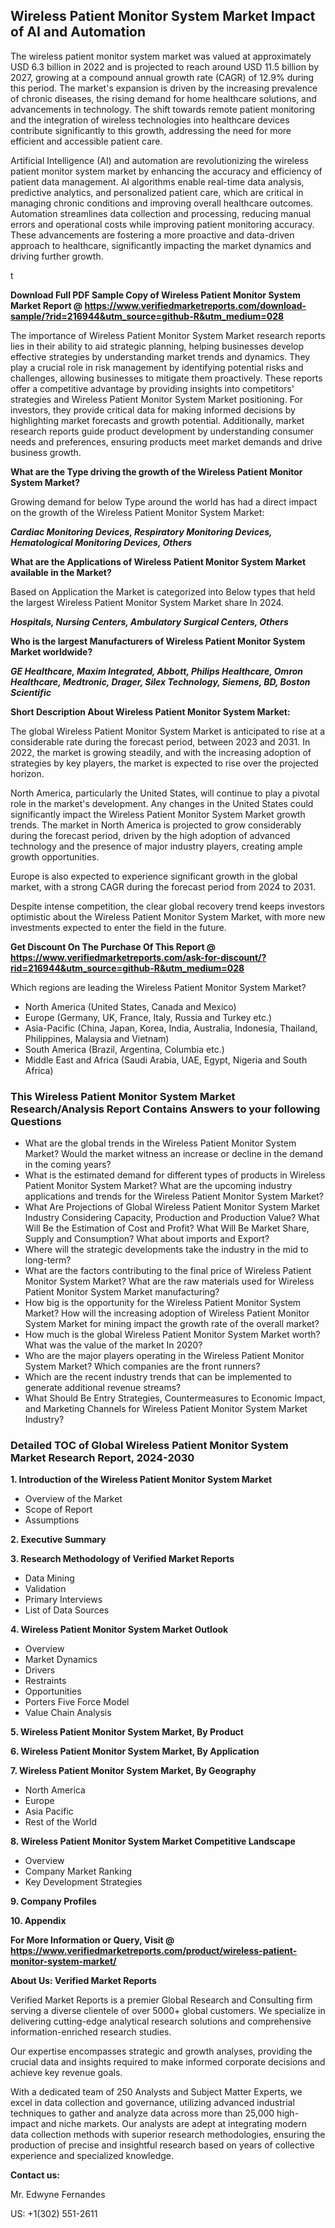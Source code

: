 <h2>Wireless Patient Monitor System Market Impact of AI and Automation</h2><p>The wireless patient monitor system market was valued at approximately USD 6.3 billion in 2022 and is projected to reach around USD 11.5 billion by 2027, growing at a compound annual growth rate (CAGR) of 12.9% during this period. The market's expansion is driven by the increasing prevalence of chronic diseases, the rising demand for home healthcare solutions, and advancements in technology. The shift towards remote patient monitoring and the integration of wireless technologies into healthcare devices contribute significantly to this growth, addressing the need for more efficient and accessible patient care.</p><p>Artificial Intelligence (AI) and automation are revolutionizing the wireless patient monitor system market by enhancing the accuracy and efficiency of patient data management. AI algorithms enable real-time data analysis, predictive analytics, and personalized patient care, which are critical in managing chronic conditions and improving overall healthcare outcomes. Automation streamlines data collection and processing, reducing manual errors and operational costs while improving patient monitoring accuracy. These advancements are fostering a more proactive and data-driven approach to healthcare, significantly impacting the market dynamics and driving further growth.</p>t</p><p id="" class=""><strong>Download Full PDF Sample Copy of Wireless Patient Monitor System Market Report @ <a href="https://www.verifiedmarketreports.com/download-sample/?rid=216944&utm_source=github-R&utm_medium=028" target="_blank">https://www.verifiedmarketreports.com/download-sample/?rid=216944&utm_source=github-R&utm_medium=028</a></strong></p><p>The importance of&nbsp;Wireless Patient Monitor System Market research reports lies in their ability to aid strategic planning, helping businesses develop effective strategies by understanding market trends and dynamics. They play a crucial role in risk management by identifying potential risks and challenges, allowing businesses to mitigate them proactively. These reports offer a competitive advantage by providing insights into competitors' strategies and Wireless Patient Monitor System Market positioning. For investors, they provide critical data for making informed decisions by highlighting market forecasts and growth potential. Additionally, market research reports guide product development by understanding consumer needs and preferences, ensuring products meet market demands and drive business growth.</p><p><strong>What are the&nbsp;Type driving the growth of the Wireless Patient Monitor System Market?</strong></p><p id="" class="">Growing demand for below Type around the world has had a direct impact on the growth of the Wireless Patient Monitor System Market:</p><em><strong>Cardiac Monitoring Devices, Respiratory Monitoring Devices, Hematological Monitoring Devices, Others</strong></em></p><strong>What are the&nbsp;Applications&nbsp;of Wireless Patient Monitor System Market available in the Market?</strong></p><p id="" class="">Based on Application the Market is categorized into Below types that held the largest Wireless Patient Monitor System Market share In 2024.</p><em><strong>Hospitals, Nursing Centers, Ambulatory Surgical Centers, Others</strong></em></p><strong>Who is the largest Manufacturers of Wireless Patient Monitor System Market worldwide?</strong></p><p><em><strong>GE Healthcare, Maxim Integrated, Abbott, Philips Healthcare, Omron Healthcare, Medtronic, Drager, Silex Technology, Siemens, BD, Boston Scientific</strong></em></p><p id="" class=""><strong>Short Description About Wireless Patient Monitor System Market:</strong></p><p>The global Wireless Patient Monitor System Market is anticipated to rise at a considerable rate during the forecast period, between 2023 and 2031. In 2022, the market is growing steadily, and with the increasing adoption of strategies by key players, the market is expected to rise over the projected horizon.</p><p>North America, particularly the United States, will continue to play a pivotal role in the market's development. Any changes in the United States could significantly impact the Wireless Patient Monitor System Market growth trends. The market in North America is projected to grow considerably during the forecast period, driven by the high adoption of advanced technology and the presence of major industry players, creating ample growth opportunities.</p><p>Europe is also expected to experience significant growth in the global market, with a strong CAGR during the forecast period from 2024 to 2031.</p><p>Despite intense competition, the clear global recovery trend keeps investors optimistic about the Wireless Patient Monitor System Market, with more new investments expected to enter the field in the future.</p><p id="" class=""><strong>Get Discount On The Purchase Of This Report @ <a href="https://www.verifiedmarketreports.com/ask-for-discount/?rid=216944&utm_source=github-R&utm_medium=028" target="_blank">https://www.verifiedmarketreports.com/ask-for-discount/?rid=216944&utm_source=github-R&utm_medium=028</a></strong></p>Which regions are leading the Wireless Patient Monitor System Market?</p><ul><li>North America (United States, Canada and Mexico)</li><li>Europe (Germany, UK, France, Italy, Russia and Turkey etc.)</li><li>Asia-Pacific (China, Japan, Korea, India, Australia, Indonesia, Thailand, Philippines, Malaysia and Vietnam)</li><li>South America (Brazil, Argentina, Columbia etc.)</li><li>Middle East and Africa (Saudi Arabia, UAE, Egypt, Nigeria and South Africa)</li></ul><h3 id="" class="">This Wireless Patient Monitor System Market Research/Analysis Report Contains Answers to your following Questions</h3><ul><li>What are the global trends in the Wireless Patient Monitor System Market? Would the market witness an increase or decline in the demand in the coming years?</li><li>What is the estimated demand for different types of products in Wireless Patient Monitor System Market? What are the upcoming industry applications and trends for the Wireless Patient Monitor System Market?</li><li>What Are Projections of Global Wireless Patient Monitor System Market Industry Considering Capacity, Production and Production Value? What Will Be the Estimation of Cost and Profit? What Will Be Market Share, Supply and Consumption? What about imports and Export?</li><li>Where will the strategic developments take the industry in the mid to long-term?</li><li>What are the factors contributing to the final price of Wireless Patient Monitor System Market? What are the raw materials used for Wireless Patient Monitor System Market manufacturing?</li><li>How big is the opportunity for the Wireless Patient Monitor System Market? How will the increasing adoption of Wireless Patient Monitor System Market for mining impact the growth rate of the overall market?</li><li>How much is the global Wireless Patient Monitor System Market worth? What was the value of the market In 2020?</li><li>Who are the major players operating in the Wireless Patient Monitor System Market? Which companies are the front runners?</li><li>Which are the recent industry trends that can be implemented to generate additional revenue streams?</li><li>What Should Be Entry Strategies, Countermeasures to Economic Impact, and Marketing Channels for Wireless Patient Monitor System Market Industry?</li></ul><h3 id="" class="">Detailed TOC of Global Wireless Patient Monitor System Market Research Report, 2024-2030</h3><p id="" class=""><strong>1. Introduction of the Wireless Patient Monitor System Market</strong></p><ul><li>Overview of the Market</li><li>Scope of Report</li><li>Assumptions</li></ul><p id="" class=""><strong>2. Executive Summary</strong></p><p id="" class=""><strong>3. Research Methodology of Verified Market Reports</strong></p><ul><li>Data Mining</li><li>Validation</li><li>Primary Interviews</li><li>List of Data Sources</li></ul><p id="" class=""><strong>4. Wireless Patient Monitor System Market Outlook</strong></p><ul><li>Overview</li><li>Market Dynamics</li><li>Drivers</li><li>Restraints</li><li>Opportunities</li><li>Porters Five Force Model</li><li>Value Chain Analysis</li></ul><p id="" class=""><strong>5. Wireless Patient Monitor System Market, By Product</strong></p><p id="" class=""><strong>6. Wireless Patient Monitor System Market, By Application</strong></p><p id="" class=""><strong>7. Wireless Patient Monitor System Market, By Geography</strong></p><ul><li>North America</li><li>Europe</li><li>Asia Pacific</li><li>Rest of the World</li></ul><p id="" class=""><strong>8. Wireless Patient Monitor System Market Competitive Landscape</strong></p><ul><li>Overview</li><li>Company Market Ranking</li><li>Key Development Strategies</li></ul><p id="" class=""><strong>9. Company Profiles</strong></p><p id="" class=""><strong>10. Appendix</strong></p><p id="" class=""><strong>For More Information or Query, Visit @ <a href="https://www.verifiedmarketreports.com/product/wireless-patient-monitor-system-market/" target="_blank">https://www.verifiedmarketreports.com/product/wireless-patient-monitor-system-market/</a></strong></p><p id="" class=""><strong>About Us: Verified Market Reports</strong></p><p id="" class="">Verified Market Reports is a premier Global Research and Consulting firm serving a diverse clientele of over 5000+ global customers. We specialize in delivering cutting-edge analytical research solutions and comprehensive information-enriched research studies.</p><p id="" class="">Our expertise encompasses strategic and growth analyses, providing the crucial data and insights required to make informed corporate decisions and achieve key revenue goals.</p><p id="" class="">With a dedicated team of 250 Analysts and Subject Matter Experts, we excel in data collection and governance, utilizing advanced industrial techniques to gather and analyze data across more than 25,000 high-impact and niche markets. Our analysts are adept at integrating modern data collection methods with superior research methodologies, ensuring the production of precise and insightful research based on years of collective experience and specialized knowledge.</p><p id="" class=""><strong>Contact us:</strong></p><p id="" class="">Mr. Edwyne Fernandes</p><p id="" class="">US: +1(302) 551-2611</p>